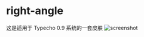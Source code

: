 right-angle
===========

这是适用于 Typecho 0.9 系统的一套皮肤
![screenshot](https://raw.github.com/Plumes/right-angle/master/screenshot.png)

